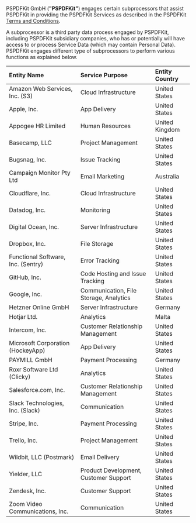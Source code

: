 PSPDFKit GmbH (**"PSPDFKit"**) engages certain subprocessors that assist PSPDFKit in providing the PSPDFKit Services as described in the PSPDFKit [Terms and Conditions](/legal/terms).

A subprocessor is a third party data process engaged by PSPDFKit, including PSPDFKit subsidiary companies, who has or potentially will have access to or process Service Data (which may contain Personal Data). PSPDFKit engages different type of subprocessors to perform various functions as explained below.

| Entity Name                         | Service Purpose                         | Entity Country  |
| :---------------------------------- | :-------------------------------------- | :-------------- |
| Amazon Web Services, Inc. (S3)      | Cloud Infrastructure                    | United States   |
| Apple, Inc.                         | App Delivery                            | United States   |
| Appogee HR Limited                  | Human Resources                         | United Kingdom  |
| Basecamp, LLC                       | Project Management                      | United States   |
| Bugsnag, Inc.                       | Issue Tracking                          | United States   |
| Campaign Monitor Pty Ltd            | Email Marketing                         | Australia       |
| Cloudflare, Inc.                    | Cloud Infrastructure                    | United States   |
| Datadog, Inc.                       | Monitoring                              | United States   |
| Digital Ocean, Inc.                 | Server Infrastructure                   | United States   |
| Dropbox, Inc.                       | File Storage                            | United States   |
| Functional Software, Inc. (Sentry)  | Error Tracking                          | United States   |
| GitHub, Inc.                        | Code Hosting and Issue Tracking         | United States   |
| Google, Inc.                        | Communication, File Storage, Analytics  | United States   |
| Hetzner Online GmbH                 | Server Infrastructure                   | Germany         |
| Hotjar Ltd.                         | Analytics                               | Malta           |
| Intercom, Inc.                      | Customer Relationship Management        | United States   |
| Microsoft Corporation (HockeyApp)   | App Delivery                            | United States   |
| PAYMILL GmbH                        | Payment Processing                      | Germany         |
| Roxr Software Ltd (Clicky)          | Analytics                               | United States   |
| Salesforce.com, Inc.                | Customer Relationship Management        | United States   |
| Slack Technologies, Inc. (Slack)    | Communication                           | United States   |
| Stripe, Inc.                        | Payment Processing                      | United States   |
| Trello, Inc.                        | Project Management                      | United States   |
| Wildbit, LLC (Postmark)             | Email Delivery                          | United States   |
| Yielder, LLC                        | Product Development, Customer Support   | United States   |
| Zendesk, Inc.                       | Customer Support                        | United States   |
| Zoom Video Communications, Inc.     | Communication                           | United States   |
